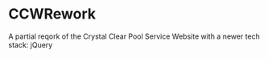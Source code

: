 # CCWRework
A partial reqork of the Crystal Clear Pool Service Website with a newer tech stack:
jQuery